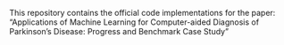 This repository contains the official code implementations for the paper: “Applications of Machine Learning for Computer-aided Diagnosis of Parkinson’s Disease: Progress and Benchmark Case Study”
